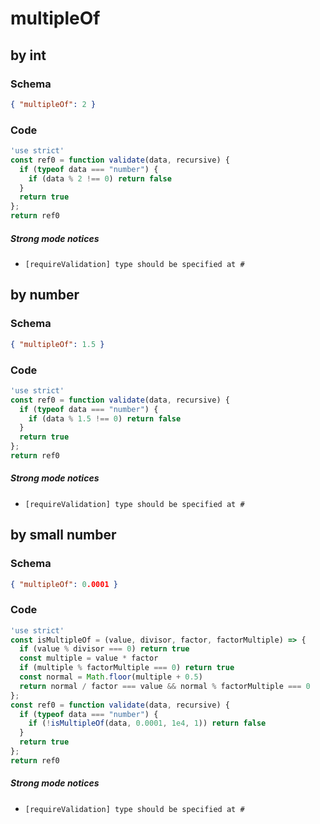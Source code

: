 # multipleOf

## by int

### Schema

```json
{ "multipleOf": 2 }
```

### Code

```js
'use strict'
const ref0 = function validate(data, recursive) {
  if (typeof data === "number") {
    if (data % 2 !== 0) return false
  }
  return true
};
return ref0
```

##### Strong mode notices

 * `[requireValidation] type should be specified at #`


## by number

### Schema

```json
{ "multipleOf": 1.5 }
```

### Code

```js
'use strict'
const ref0 = function validate(data, recursive) {
  if (typeof data === "number") {
    if (data % 1.5 !== 0) return false
  }
  return true
};
return ref0
```

##### Strong mode notices

 * `[requireValidation] type should be specified at #`


## by small number

### Schema

```json
{ "multipleOf": 0.0001 }
```

### Code

```js
'use strict'
const isMultipleOf = (value, divisor, factor, factorMultiple) => {
  if (value % divisor === 0) return true
  const multiple = value * factor
  if (multiple % factorMultiple === 0) return true
  const normal = Math.floor(multiple + 0.5)
  return normal / factor === value && normal % factorMultiple === 0
};
const ref0 = function validate(data, recursive) {
  if (typeof data === "number") {
    if (!isMultipleOf(data, 0.0001, 1e4, 1)) return false
  }
  return true
};
return ref0
```

##### Strong mode notices

 * `[requireValidation] type should be specified at #`

